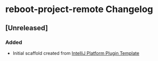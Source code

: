 <!-- Keep a Changelog guide -> https://keepachangelog.com -->

# reboot-project-remote Changelog

## [Unreleased]
### Added
- Initial scaffold created from [IntelliJ Platform Plugin Template](https://github.com/JetBrains/intellij-platform-plugin-template)
